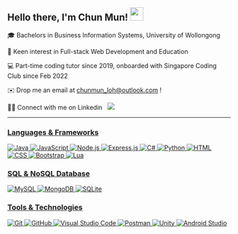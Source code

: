 ## Hello there, I'm Chun Mun! <img src="https://raw.githubusercontent.com/MartinHeinz/MartinHeinz/master/wave.gif" width="30px">

🎓 Bachelors in Business Information Systems, University of Wollongong

👀 Keen interest in Full-stack Web Development and Education

💻 Part-time coding tutor since 2019, onboarded with Singapore Coding Club since Feb 2022

✉️ Drop me an email at chunmun_loh@outlook.com !

🤝🏻 Connect with me on Linkedin &nbsp; <a href="https://linkedin.com/in/lcm98" target="_blank">
  <img src="https://img.shields.io/badge/Loh%20Chun%20Mun-0077B5?style=for-the-badge&logo=linkedin&logoColor=white" />

<hr>

### Languages & Frameworks
![Java](https://img.shields.io/badge/Java-ED8B00?style=for-the-badge&logo=java&logoColor=white) 
![JavaScript](https://img.shields.io/badge/JavaScript-323330?style=for-the-badge&logo=javascript&logoColor=F7DF1E) 
![Node.js](https://img.shields.io/badge/Node.js-43853D?style=for-the-badge&logo=node.js&logoColor=white) 
![Express.js](https://img.shields.io/badge/Express.js-404D59?style=for-the-badge) 
![C#](https://img.shields.io/badge/C%23-239120?style=for-the-badge&logo=c-sharp&logoColor=white) 
![Python](https://img.shields.io/badge/Python-FFD43B?style=for-the-badge&logo=python&logoColor=darkgreen) 
![HTML](https://img.shields.io/badge/HTML5-E34F26?style=for-the-badge&logo=html5&logoColor=white) 
![CSS](https://img.shields.io/badge/CSS3-1572B6?style=for-the-badge&logo=css3&logoColor=white) 
![Bootstrap](https://img.shields.io/badge/Bootstrap-563D7C?style=for-the-badge&logo=bootstrap&logoColor=white) 
![Lua](https://img.shields.io/badge/Lua-2C2D72?style=for-the-badge&logo=lua&logoColor=white) 
  
### SQL & NoSQL Database
![MySQL](https://img.shields.io/badge/-MySQL-05122A?style=flat&logo=mySQL) 
![MongoDB](https://img.shields.io/badge/-MongoDB-05122A?style=flat&logo=mongodb) 
![SQLite](https://img.shields.io/badge/-SQLite-05122A?style=flat&logo=sqlite&logoColor=007ACC) 

### Tools & Technologies
![Git](https://img.shields.io/badge/-Git-05122A?style=flat&logo=git) 
![GitHub](https://img.shields.io/badge/-GitHub-05122A?style=flat&logo=github) 
![Visual Studio Code](https://img.shields.io/badge/-Visual%20Studio%20Code-05122A?style=flat&logo=visual-studio-code&logoColor=007ACC) 
![Postman](https://img.shields.io/badge/Postman-FF6C37?style=for-the-badge&logo=Postman&logoColor=white) 
![Unity](https://img.shields.io/badge/Unity-100000?style=for-the-badge&logo=unity&logoColor=white) 
![Android Studio](https://img.shields.io/badge/-Android%20Studio-05122A?style=flat&logo=android-studio) 
